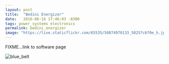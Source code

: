 ```yaml
---
layout: post
title:  "Bedini Energizer"
date:   2016-06-16 17:46:03 -0300
tags: power_systems electronics
permalink: bedini_energizer
image: "https://live.staticflickr.com/65535/50874970133_50257c6f0e_h.jpg"
---
```


FIXME...link to software page

<div class="col my-auto pb-3">
   <img class="img-fluid rounded mx-auto d-block" src="https://live.staticflickr.com/65535/50874970133_50257c6f0e_h.jpg" alt='blue_belt'>
</div>
